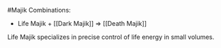 #Majik 
Combinations:
- Life Majik + [[Dark Majik]] => [[Death Majik]]

Life Majik specializes in precise control of life energy in small volumes.